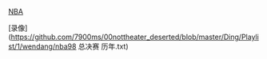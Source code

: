 
[NBA](https://github.com/7900ms/00nottheater_deserted/blob/master/Ding/Playlist/1/NBA.txt)

[录像](https://github.com/7900ms/00nottheater_deserted/blob/master/Ding/Playlist/1/wendang/nba98 总决赛 历年.txt)
